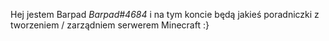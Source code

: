 Hej jestem Barpad *Barpad#4684* i na tym koncie będą jakieś poradniczki z tworzeniem / zarządniem serwerem Minecraft :}
